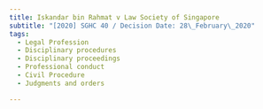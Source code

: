 ```yaml
---
title: Iskandar bin Rahmat v Law Society of Singapore
subtitle: "[2020] SGHC 40 / Decision Date: 28\_February\_2020"
tags:
  - Legal Profession
  - Disciplinary procedures
  - Disciplinary proceedings
  - Professional conduct
  - Civil Procedure
  - Judgments and orders

---
```


